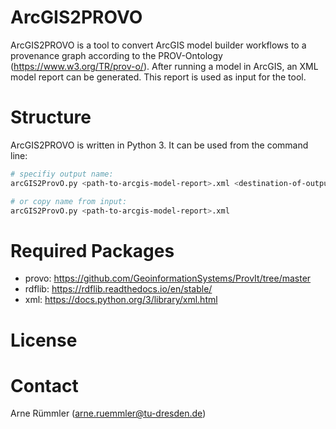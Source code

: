 # ArcGIS2PROVO

ArcGIS2PROVO is a tool to convert ArcGIS model builder workflows to a provenance graph according to the PROV-Ontology (https://www.w3.org/TR/prov-o/). After running a model in ArcGIS, an XML model report can be generated. This report is used as input for the tool.

# Structure

ArcGIS2PROVO is written in Python 3. It can be used from the command line:

```bash
# specifiy output name:
arcGIS2ProvO.py <path-to-arcgis-model-report>.xml <destination-of-output>.ttl

# or copy name from input:
arcGIS2ProvO.py <path-to-arcgis-model-report>.xml
```

# Required Packages

- provo: https://github.com/GeoinformationSystems/ProvIt/tree/master
- rdflib: https://rdflib.readthedocs.io/en/stable/
- xml: https://docs.python.org/3/library/xml.html

# License

# Contact
Arne Rümmler ([arne.ruemmler@tu-dresden.de](mailto:arne.ruemmler@tu-dresden.de))

